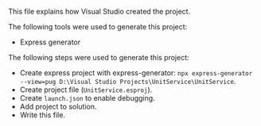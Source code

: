 This file explains how Visual Studio created the project.

The following tools were used to generate this project:
- Express generator

The following steps were used to generate this project:
- Create express project with express-generator: `npx express-generator --view=pug D:\Visual Studio Projects\UnitService\UnitService`.
- Create project file (`UnitService.esproj`).
- Create `launch.json` to enable debugging.
- Add project to solution.
- Write this file.

